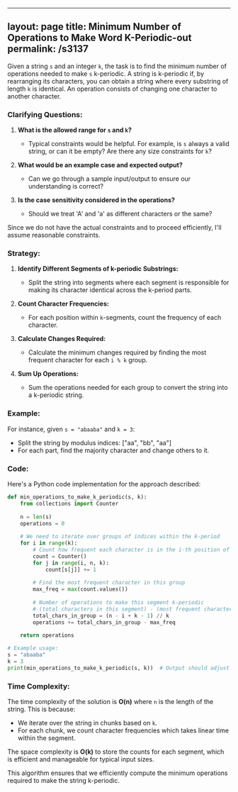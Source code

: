 
---
layout: page
title:  Minimum Number of Operations to Make Word K-Periodic-out
permalink: /s3137
---

Given a string `s` and an integer `k`, the task is to find the minimum number of operations needed to make `s` k-periodic. A string is k-periodic if, by rearranging its characters, you can obtain a string where every substring of length `k` is identical. 
An operation consists of changing one character to another character.

### Clarifying Questions:
1. **What is the allowed range for `s` and `k`?**
   - Typical constraints would be helpful. For example, is `s` always a valid string, or can it be empty? Are there any size constraints for `k`?

2. **What would be an example case and expected output?**
   - Can we go through a sample input/output to ensure our understanding is correct?

3. **Is the case sensitivity considered in the operations?**
   - Should we treat 'A' and 'a' as different characters or the same?

Since we do not have the actual constraints and to proceed efficiently, I'll assume reasonable constraints.

### Strategy:

1. **Identify Different Segments of k-periodic Substrings:**
   - Split the string into segments where each segment is responsible for making its character identical across the k-period parts.
  
2. **Count Character Frequencies:**
   - For each position within `k`-segments, count the frequency of each character.

3. **Calculate Changes Required:**
   - Calculate the minimum changes required by finding the most frequent character for each `i % k` group.
   
4. **Sum Up Operations:**
   - Sum the operations needed for each group to convert the string into a k-periodic string.

### Example:

For instance, given `s = "abaaba"` and `k = 3`:
   - Split the string by modulus indices: ["aa", "bb", "aa"]
   - For each part, find the majority character and change others to it.

### Code:

Here's a Python code implementation for the approach described:

```python
def min_operations_to_make_k_periodic(s, k):
    from collections import Counter
    
    n = len(s)
    operations = 0
    
    # We need to iterate over groups of indices within the k-period
    for i in range(k):
        # Count how frequent each character is in the i-th position of the k-groups
        count = Counter()
        for j in range(i, n, k):
            count[s[j]] += 1
        
        # Find the most frequent character in this group
        max_freq = max(count.values())
        
        # Number of operations to make this segment k-periodic
        # (total characters in this segment) - (most frequent character count)
        total_chars_in_group = (n - i + k - 1) // k
        operations += total_chars_in_group - max_freq
    
    return operations

# Example usage:
s = "abaaba"
k = 3
print(min_operations_to_make_k_periodic(s, k))  # Output should adjust according to operations needed
```

### Time Complexity:

The time complexity of the solution is **O(n)** where `n` is the length of the string. This is because:
- We iterate over the string in chunks based on `k`.
- For each chunk, we count character frequencies which takes linear time within the segment.

The space complexity is **O(k)** to store the counts for each segment, which is efficient and manageable for typical input sizes.

This algorithm ensures that we efficiently compute the minimum operations required to make the string k-periodic.